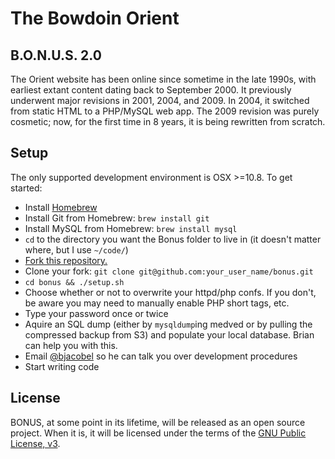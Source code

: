 # The Bowdoin Orient
## B.O.N.U.S. 2.0

The Orient website has been online since sometime in the late 1990s, with earliest extant content dating back to September 2000. It previously underwent major revisions in 2001, 2004, and 2009. In 2004, it switched from static HTML to a PHP/MySQL web app. The 2009 revision was purely cosmetic; now, for the first time in 8 years, it is being rewritten from scratch.

## Setup
The only supported development environment is OSX >=10.8. To get started:

* Install [Homebrew](http://mxcl.github.io/homebrew/)
* Install Git from Homebrew: `brew install git`
* Install MySQL from Homebrew: `brew install mysql`
* `cd` to the directory you want the Bonus folder to live in (it doesn't matter where, but I use  `~/code/`)
* [Fork this repository.](https://github.com/BowdoinOrient/bonus/fork)
* Clone your fork: `git clone git@github.com:your_user_name/bonus.git`
* `cd bonus && ./setup.sh`
* Choose whether or not to overwrite your httpd/php confs. If you don't, be aware you may need to manually enable PHP short tags, etc.
* Type your password once or twice
* Aquire an SQL dump (either by `mysqldump`ing medved or by pulling the compressed backup from S3) and populate your local database. Brian can help you with this.
* Email [@bjacobel](mailto:bjacobel@gmail.com) so he can talk you over development procedures
* Start writing code 

## License
BONUS, at some point in its lifetime, will be released as an open source project. When it is, it will be licensed under the terms of the [GNU Public License, v3](https://github.com/BowdoinOrient/bonus/blob/master/LICENSE.md).